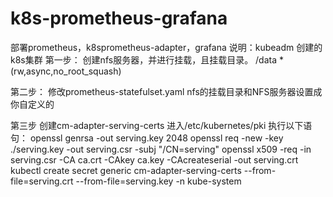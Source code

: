 # k8s-prometheus-grafana
部署prometheus，k8sprometheus-adapter，grafana
说明：kubeadm 创建的k8s集群
第一步：
   创建nfs服务器，并进行挂载，且挂载目录。
     /data      *(rw,async,no_root_squash)
     
     
第二步：
  修改prometheus-statefulset.yaml
  nfs的挂载目录和NFS服务器设置成你自定义的
 
第三步
  创建cm-adapter-serving-certs
  进入/etc/kubernetes/pki
  执行以下语句：
  openssl genrsa -out serving.key 2048
  openssl req  -new -key ./serving.key  -out serving.csr -subj "/CN=serving"
  openssl x509 -req -in serving.csr -CA ca.crt -CAkey ca.key -CAcreateserial -out serving.crt
  kubectl create secret generic cm-adapter-serving-certs --from-file=serving.crt --from-file=serving.key -n kube-system
